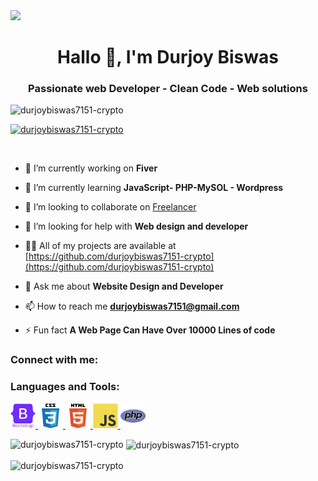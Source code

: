 <img src="https://encrypted-tbn0.gstatic.com/images?q=tbn:ANd9GcQSxtqo6LA0NhwdRX3tNQb8hXF22BpbJcQiMg&s">
<h1 align="center">Hallo 👋, I'm Durjoy Biswas</h1>
<h3 align="center">Passionate web Developer - Clean Code - Web solutions</h3>

<p align="left"> <img src="https://komarev.com/ghpvc/?username=durjoybiswas7151-crypto&label=Profile%20views&color=0e75b6&style=flat" alt="durjoybiswas7151-crypto" /> </p>

<p align="left"> <a href="https://github.com/ryo-ma/github-profile-trophy"><img src="https://github-profile-trophy.vercel.app/?username=durjoybiswas7151-crypto" alt="durjoybiswas7151-crypto" /></a> </p>

<p align="left"> <a href="https://twitter.com/" target="blank"><img src="https://img.shields.io/twitter/follow/?logo=twitter&style=for-the-badge" alt="" /></a> </p>

- 🔭 I’m currently working on **Fiver**

- 🌱 I’m currently learning **JavaScript- PHP-MySOL - Wordpress**

- 👯 I’m looking to collaborate on [Freelancer](https://www.freelancer.com/u/devDurjoy9)

- 🤝 I’m looking for help with **Web design and developer**

- 👨‍💻 All of my projects are available at [https://github.com/durjoybiswas7151-crypto](https://github.com/durjoybiswas7151-crypto)

- 💬 Ask me about **Website Design and Developer**

- 📫 How to reach me **durjoybiswas7151@gmail.com**

- ⚡ Fun fact **A Web Page Can Have Over 10000 Lines of code**

<h3 align="left">Connect with me:</h3>
<p align="left">
</p>

<h3 align="left">Languages and Tools:</h3>
<p align="left"> <a href="https://getbootstrap.com" target="_blank" rel="noreferrer"> <img src="https://raw.githubusercontent.com/devicons/devicon/master/icons/bootstrap/bootstrap-plain-wordmark.svg" alt="bootstrap" width="40" height="40"/> </a> <a href="https://www.w3schools.com/css/" target="_blank" rel="noreferrer"> <img src="https://raw.githubusercontent.com/devicons/devicon/master/icons/css3/css3-original-wordmark.svg" alt="css3" width="40" height="40"/> </a> <a href="https://www.w3.org/html/" target="_blank" rel="noreferrer"> <img src="https://raw.githubusercontent.com/devicons/devicon/master/icons/html5/html5-original-wordmark.svg" alt="html5" width="40" height="40"/> </a> <a href="https://developer.mozilla.org/en-US/docs/Web/JavaScript" target="_blank" rel="noreferrer"> <img src="https://raw.githubusercontent.com/devicons/devicon/master/icons/javascript/javascript-original.svg" alt="javascript" width="40" height="40"/> </a> <a href="https://www.php.net" target="_blank" rel="noreferrer"> <img src="https://raw.githubusercontent.com/devicons/devicon/master/icons/php/php-original.svg" alt="php" width="40" height="40"/> </a> </p>

<p><img align="left" src="https://github-readme-stats.vercel.app/api/top-langs?username=durjoybiswas7151-crypto&show_icons=true&locale=en&layout=compact" alt="durjoybiswas7151-crypto" /></p>

<p>&nbsp;<img align="center" src="https://github-readme-stats.vercel.app/api?username=durjoybiswas7151-crypto&show_icons=true&locale=en" alt="durjoybiswas7151-crypto" /></p>

<p><img align="center" src="https://github-readme-streak-stats.herokuapp.com/?user=durjoybiswas7151-crypto&" alt="durjoybiswas7151-crypto" /></p>
